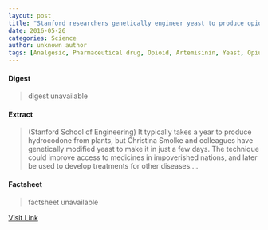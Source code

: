 ```yaml
---
layout: post
title: "Stanford researchers genetically engineer yeast to produce opioids"
date: 2016-05-26
categories: Science
author: unknown author
tags: [Analgesic, Pharmaceutical drug, Opioid, Artemisinin, Yeast, Opium, Morphine, Biology, Life sciences, Medicine]
---
```



#### Digest
>digest unavailable

#### Extract
>(Stanford School of Engineering) It typically takes a year to produce hydrocodone from plants, but Christina Smolke and colleagues have genetically modified yeast to make it in just a few days. The technique could improve access to medicines in impoverished nations, and later be used to develop treatments for other diseases....

#### Factsheet
>factsheet unavailable

[Visit Link](http://www.eurekalert.org/pub_releases/2015-08/ssoe-srg080715.php)



